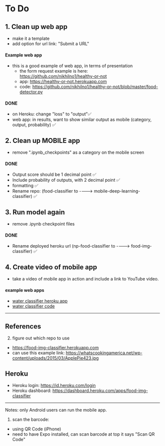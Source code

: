 # To Do

## 1.  Clean up web app
  - make it a template
  - add option for url link:  "Submit a URL"

  
#### Example web app 
- this is a good example of web app, in terms of presentation
    - the form request example is here: https://github.com/nikhilno1/healthy-or-not
    - app: https://healthy-or-not.herokuapp.com
    - code:  https://github.com/nikhilno1/healthy-or-not/blob/master/food-detector.py

    
#### DONE
- on Heroku:  change "loss" to "output"✅
- web app:  in results, want to show similar output as mobile (category, output, probability) ✅


## 2.  Clean up **MOBILE** app

  - remove ".ipynb_checkpoints" as a category on the mobile screen 


#### DONE
  - Output score should be 1 decimal point ✅
  - Include probability of outputs, with 2 decimal point ✅
  - formatting ✅
  - Rename repo:  (food-classifier to ----> mobile-deep-learning-classifier) ✅  
  

## 3.  Run model again
- remove .ipynb checkpoint files


#### DONE
- Rename deployed heroku url (np-food-classifier to ----> food-img-classifier) ✅


## 4.  Create video of mobile app
- take a video of mobile app in action and include a link to YouTube video.


#### example web apps

- [water classifier heroku app](https://water-classifier1.herokuapp.com)
- [water classifier code](https://github.com/shankarj67/Water-classifier-fastai)


---

## References

2. figure out which repo to use  

- https://food-img-classifier.herokuapp.com
- can use this example link:  https://whatscookingamerica.net/wp-content/uploads/2015/03/ApplePie423.jpg


## Heroku
  - Heroku login: https://id.heroku.com/login
  - Heroku dashboard:  https://dashboard.heroku.com/apps/food-img-classifier


---

Notes:  only Android users can run the mobile app.  
1. scan the barcode:  
- using QR Code (iPhone)
- need to have Expo installed, can scan barcode at top it says "Scan QR Code"


